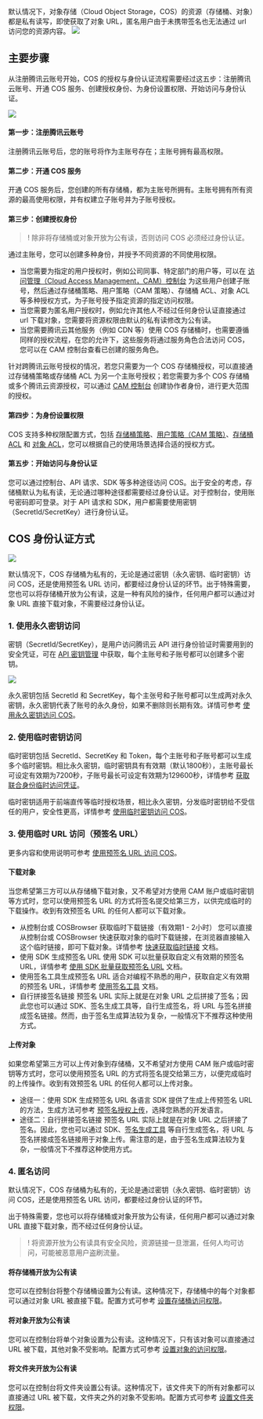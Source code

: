默认情况下，对象存储（Cloud Object Storage，COS）的资源（存储桶、对象）都是私有读写，即使获取了对象 URL，匿名用户由于未携带签名也无法通过 url 访问您的资源内容。
![](https://qcloudimg.tencent-cloud.cn/raw/90b71308a1e1e6f1a842d0c7bd8c44d6.png)

## 主要步骤

从注册腾讯云账号开始，COS 的授权与身份认证流程需要经过这五步：注册腾讯云账号、开通 COS 服务、创建授权身份、为身份设置权限、开始访问与身份认证。

![](https://qcloudimg.tencent-cloud.cn/raw/9d95ab96154600c8d92d45daf2375f10.png)

#### 第一步：注册腾讯云账号

注册腾讯云账号后，您的账号将作为主账号存在；主账号拥有最高权限。

#### 第二步：开通 COS 服务

开通 COS 服务后，您创建的所有存储桶，都为主账号所拥有。主账号拥有所有资源的最高使用权限，并有权建立子账号并为子账号授权。

#### 第三步：创建授权身份

>! 除非将存储桶或对象开放为公有读，否则访问 COS 必须经过身份认证。
>

通过主账号，您可以创建多种身份，并授予不同资源的不同使用权限。

- 当您需要为指定的用户授权时，例如公司同事、特定部门的用户等，可以在 [访问管理（Cloud Access Management，CAM）控制台](https://console.cloud.tencent.com/cam) 为这些用户创建子账号，然后通过存储桶策略、用户策略（CAM 策略）、存储桶 ACL、对象 ACL 等多种授权方式，为子账号授予指定资源的指定访问权限。
- 当您需要为匿名用户授权时，例如允许其他人不经过任何身份认证直接通过 url 下载对象，您需要将资源权限由默认的私有读修改为公有读。
- 当您需要腾讯云其他服务（例如 CDN 等）使用 COS 存储桶时，也需要遵循同样的授权流程，在您的允许下，这些服务将通过服务角色合法访问 COS，您可以在 CAM 控制台查看已创建的服务角色。

针对跨腾讯云账号授权的情况，若您只需要为一个 COS 存储桶授权，可以直接通过存储桶策略或存储桶 ACL 为另一个主账号授权；若您需要为多个 COS 存储桶或多个腾讯云资源授权，可以通过 [CAM 控制台](https://console.cloud.tencent.com/cam) 创建协作者身份，进行更大范围的授权。

#### 第四步：为身份设置权限

COS 支持多种权限配置方式，包括 [存储桶策略](https://cloud.tencent.com/document/product/436/18031)、[用户策略（CAM 策略）](https://cloud.tencent.com/document/product/436/68280)、[存储桶 ACL](https://cloud.tencent.com/document/product/436/30752) 和 [对象 ACL](https://cloud.tencent.com/document/product/436/30752)，您可以根据自己的使用场景选择合适的授权方式。

#### 第五步：开始访问与身份认证

您可以通过控制台、API 请求、SDK 等多种途径访问 COS。出于安全的考虑，存储桶默认为私有读，无论通过哪种途径都需要经过身份认证。对于控制台，使用账号密码即可登录。对于 API 请求和 SDK，用户都需要使用密钥（SecretId/SecretKey）进行身份认证。

## COS 身份认证方式

![](https://qcloudimg.tencent-cloud.cn/raw/6e44d339c032f4920c5c9c6cea76c4c2.png)

默认情况下，COS 存储桶为私有的，无论是通过密钥（永久密钥、临时密钥）访问 COS，还是使用预签名 URL 访问，都要经过身份认证的环节。出于特殊需要，您也可以将存储桶开放为公有读，这是一种有风险的操作，任何用户都可以通过对象 URL 直接下载对象，不需要经过身份认证。

### 1. 使用永久密钥访问

密钥（SecretId/SecretKey），是用户访问腾讯云 API 进行身份验证时需要用到的安全凭证，可在 [API 密钥管理](https://console.cloud.tencent.com/cam/capi) 中获取，每个主账号和子账号都可以创建多个密钥。

![](https://qcloudimg.tencent-cloud.cn/raw/04ea2e35e83786447c17a4d432d522f2.png)

永久密钥包括 SecretId 和 SecretKey，每个主张号和子账号都可以生成两对永久密钥，永久密钥代表了账号的永久身份，如果不删除则长期有效。详情可参考 [使用永久密钥访问 COS](https://cloud.tencent.com/document/product/436/68282)。

### 2. 使用临时密钥访问
 
临时密钥包括 SecretId、SecretKey 和 Token，每个主账号和子账号都可以生成多个临时密钥。相比永久密钥，临时密钥具有有效期（默认1800秒），主账号最长可设定有效期为7200秒，子账号最长可设定有效期为129600秒，详情参考 [获取联合身份临时访问凭证](https://cloud.tencent.com/document/product/1312/48195)。

临时密钥适用于前端直传等临时授权场景，相比永久密钥，分发临时密钥给不受信任的用户，安全性更高，详情参考 [使用临时密钥访问 COS](https://cloud.tencent.com/document/product/436/68283)。

### 3. 使用临时 URL 访问（预签名 URL）

更多内容和使用说明可参考 [使用预签名 URL 访问 COS](https://cloud.tencent.com/document/product/436/68284)。

#### 下载对象

当您希望第三方可以从存储桶下载对象，又不希望对方使用 CAM 账户或临时密钥等方式时，您可以使用预签名 URL 的方式将签名提交给第三方，以供完成临时的下载操作。收到有效预签名 URL 的任何人都可以下载对象。

- 从控制台或 COSBrowser 获取临时下载链接（有效期1 - 2小时）
您可以直接从控制台或 COSBrowser 快速获取对象的临时下载链接，在浏览器直接输入这个临时链接，即可下载对象。详情参考 [快速获取临时链接](https://cloud.tencent.com/document/product/436/68284) 文档。
<span id="使用SDK生成预签名url"></span> 
- 使用 SDK 生成预签名 URL
使用 SDK 可以批量获取自定义有效期的预签名 URL，详情参考 [使用 SDK 批量获取预签名 URL](https://cloud.tencent.com/document/product/436/68284) 文档。
- 使用签名工具生成预签名 URL
适合对编程不熟悉的用户，获取自定义有效期的预签名 URL，详情参考 [使用签名工具](https://cloud.tencent.com/document/product/436/30442) 文档。
- 自行拼接签名链接
预签名 URL 实际上就是在对象 URL 之后拼接了签名；因此您也可以通过 SDK、签名生成工具等，自行生成签名，将 URL 与签名拼接成签名链接。然而，由于签名生成算法较为复杂，一般情况下不推荐这种使用方式。

#### 上传对象

如果您希望第三方可以上传对象到存储桶，又不希望对方使用 CAM 账户或临时密钥等方式时，您可以使用预签名 URL 的方式将签名提交给第三方，以便完成临时的上传操作。收到有效预签名 URL 的任何人都可以上传对象。

- 途径一：使用 SDK 生成预签名 URL
各语言 SDK 提供了生成上传预签名 URL 的方法，生成方法可参考 [预签名授权上传](https://cloud.tencent.com/document/product/436/14114)，选择您熟悉的开发语言。
- 途径二：自行拼接签名链接
预签名 URL 实际上就是在对象 URL 之后拼接了签名。因此，您也可以通过 SDK、[签名生成工具](https://cos5.cloud.tencent.com/static/cos-sign/) 等自行生成签名，将 URL 与签名拼接成签名链接用于对象上传。需注意的是，由于签名生成算法较为复杂，一般情况下不推荐这种使用方式。

### 4. 匿名访问

默认情况下，COS 存储桶为私有的，无论是通过密钥（永久密钥、临时密钥）访问 COS，还是使用预签名 URL 访问，都要经过身份认证的环节。

出于特殊需要，您也可以将存储桶或对象开放为公有读，任何用户都可以通过对象 URL 直接下载对象，而不经过任何身份认证。

>! 将资源开放为公有读具有安全风险，资源链接一旦泄漏，任何人均可访问，可能被恶意用户盗刷流量。
>

#### 将存储桶开放为公有读

您可以在控制台将整个存储桶设置为公有读。这种情况下，存储桶中的每个对象都可以通过对象 URL 被直接下载。配置方式可参考 [设置存储桶访问权限]( https://cloud.tencent.com/document/product/436/13315)。

#### 将对象开放为公有读

您可以在控制台将单个对象设置为公有读。这种情况下，只有该对象可以直接通过 URL 被下载，其他对象不受影响。配置方式可参考 [设置对象的访问权限](https://cloud.tencent.com/document/product/436/13327)。

#### 将文件夹开放为公有读

您可以在控制台将文件夹设置公有读。这种情况下，该文件夹下的所有对象都可以直接通过 URL 被下载，文件夹之外的对象不受影响。配置方式可参考 [设置文件夹权限](https://cloud.tencent.com/document/product/436/39298)。

